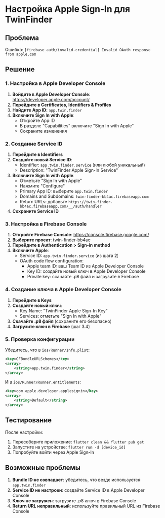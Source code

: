 # Настройка Apple Sign-In для TwinFinder

## Проблема
Ошибка: `[firebase_auth/invalid-credential] Invalid OAuth response from apple.com`

## Решение

### 1. Настройка в Apple Developer Console

1. **Войдите в Apple Developer Console**: https://developer.apple.com/account/
2. **Перейдите в Certificates, Identifiers & Profiles**
3. **Найдите App ID**: `app.twin.finder`
4. **Включите Sign In with Apple**:
   - Откройте App ID
   - В разделе "Capabilities" включите "Sign In with Apple"
   - Сохраните изменения

### 2. Создание Service ID

1. **Перейдите в Identifiers**
2. **Создайте новый Service ID**:
   - Identifier: `app.twin.finder.service` (или любой уникальный)
   - Description: "TwinFinder Apple Sign-In Service"
3. **Включите Sign In with Apple**:
   - Отметьте "Sign In with Apple"
   - Нажмите "Configure"
   - Primary App ID: выберите `app.twin.finder`
   - Domains and Subdomains: `twin-finder-bb4ac.firebaseapp.com`
   - Return URLs: добавьте `https://twin-finder-bb4ac.firebaseapp.com/__/auth/handler`
4. **Сохраните Service ID**

### 3. Настройка в Firebase Console

1. **Откройте Firebase Console**: https://console.firebase.google.com/
2. **Выберите проект**: twin-finder-bb4ac
3. **Перейдите в Authentication > Sign-in method**
4. **Включите Apple**:
   - Service ID: `app.twin.finder.service` (из шага 2)
   - OAuth code flow configuration:
     - Apple team ID: ваш Team ID из Apple Developer Console
     - Key ID: создайте новый ключ в Apple Developer Console
     - Private key: скачайте .p8 файл и загрузите в Firebase

### 4. Создание ключа в Apple Developer Console

1. **Перейдите в Keys**
2. **Создайте новый ключ**:
   - Key Name: "TwinFinder Apple Sign-In Key"
   - Services: отметьте "Sign In with Apple"
3. **Скачайте .p8 файл** (сохраните его безопасно)
4. **Загрузите ключ в Firebase** (шаг 3.4)

### 5. Проверка конфигурации

Убедитесь, что в `ios/Runner/Info.plist`:
```xml
<key>CFBundleURLSchemes</key>
<array>
    <string>app.twin.finder</string>
</array>
```

И в `ios/Runner/Runner.entitlements`:
```xml
<key>com.apple.developer.applesignin</key>
<array>
    <string>Default</string>
</array>
```

## Тестирование

После настройки:
1. Пересоберите приложение: `flutter clean && flutter pub get`
2. Запустите на устройстве: `flutter run -d [device_id]`
3. Попробуйте войти через Apple Sign-In

## Возможные проблемы

1. **Bundle ID не совпадает**: убедитесь, что везде используется `app.twin.finder`
2. **Service ID не настроен**: создайте Service ID в Apple Developer Console
3. **Ключ не загружен**: загрузите .p8 ключ в Firebase Console
4. **Return URL неправильный**: используйте правильный URL из Firebase Console

